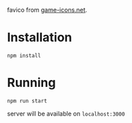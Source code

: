 favico from [game-icons.net](https://game-icons.net/1x1/lorc/toad-teeth.html).

# Installation

`npm install`

# Running

`npm run start`

server will be available on `localhost:3000`

